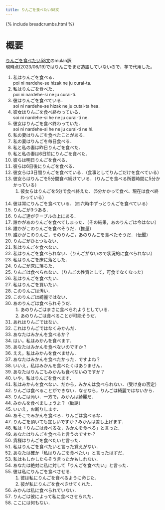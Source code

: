 ```yaml
---
title: りんごを食べたい58文
---
```

{% include breadcrumbs.html %}

# 概要  
[りんごを食べたい58文](https://zaslon.info/langcontents/1450/)のmulan訳  
現時点(2023/06/19)ではりんごをまだ造語していないので、芋で代用した。  

1. 私はりんごを食べる．  
poi ni nardehe-se hizak ne ju curai-ta.  
1. 私はりんごを食べた．  
poi ni nardehe-si ne ju curai-ti.  
1. 彼はりんごを食べている．  
soi ni nardehe-se hizak ne ju cutai-ta hea.
1. 彼女はりんごを食べ終わっている．  
soi ni nardehe-si he ne ju curai-ti ne.
1. 彼女はりんごを食べ終わっていた．  
soi ni nardehe-si he ne ju curai-ti ne hi.
1. 私の妻はりんごを食べたことがある．  
1. 私の妻はりんごを毎日食べる．  
1. 私と私の妻は昨日りんごを食べた．  
1. 私と私の妻は6日前にりんごを食べた．  
1. 彼らは明日りんごを食べる．  
1. 彼らは6日後にりんごを食べる．  
1. 彼女らは3日間りんごを食べている．（食事としてりんごだけを食べている）  
1. 彼女らはりんごを5分間食べ続けている．（りんごを食べる所要時間に5分かかっている）  
    1. 彼女らはりんごを5分で食べ終えた．（5分かかって食べ、現在は食べ終わっている）  
1. 彼は常にりんごを食べている．（四六時中ずっとりんごを食べている）  
1. りんごが3つある．  
1. りんご達がテーブルの上にある．  
1. 誰かがあのりんごを食べてしまった．（その結果，あのりんごは今はない）  
1. 誰かがこのりんごを食べそうだ．（推量）  
1. 誰かがこのりんご，そのりんご，あのりんごを食べたそうだ．（伝聞）  
1. りんごがひとつもない．  
1. 私はりんごを食べない．  
1. 私はりんごを食べられない．（りんごがないので状況的に食べられない）  
1. 私はりんごを床に落とした．  
1. りんごが床に落ちた．  
1. りんごは食べられない．（りんごの性質として，可食でなくなった）  
1. 私はりんごを食べたい．  
1. 私はりんごを買いたい．  
1. このりんごは汚い．  
1. このりんごは綺麗ではない．  
1. あのりんごは食べられそうだ．  
    1. あのりんごはまさに食べられようとしている．  
    1. あのりんごは食べることが可能そうだ．  
1. あれはりんごではない．  
1. これはりんごではなくみかんだ．  
1. あなたはみかんを食べるか？  
1. はい，私はみかんを食べます．  
1. あなたはみかんを食べないのですか？  
1. ええ，私はみかんを食べません．  
1. あなたはみかんを食べたかった．ですよね？  
1. いいえ，私はみかんを食べたくはありません．  
1. あなたはりんごもみかんも食べないのですか？  
1. いや，私はりんごを食べます．  
1. 私はみかんを食べない．だから，みかんは食べられない．（受け身の否定）  
1. りんごは食べることができない．なぜなら，りんごは綺麗ではないから．  
1. りんごは汚い．一方で，みかんは綺麗だ．  
1. みかんを食べましょうよ？（勧誘）  
1. いいえ，お断りします．  
1. あそこでみかんを食べろ．りんごは食べるな．  
1. りんごを頂いても宜しいですか？みかんは差し上げます．  
1. 私は「りんごは食べるな，みかんを食べろ」と言った．  
1. あなたはりんごを食べろと言うのですか？  
1. 貴様はりんごを食べたいと言った．  
1. 私はりんごを食べたいと言った覚えがない．  
1. あなたは確か「私はりんごを食べたい」と言ったはずだ．  
1. 私はもしかしたらそう言ったかもしれない．  
1. あなたは絶対に私に対して「りんごを食べたい」と言った．  
1. 彼は私にりんごを食べさせる．  
    1. 彼は私にりんごを食べるように命じた．  
    1. 彼が私にりんごを食べさせてくれた．  
1. みかんは私に食べられていない．  
1. りんごは彼によって私に食べさせられた．  
1. ここには何もない．  
